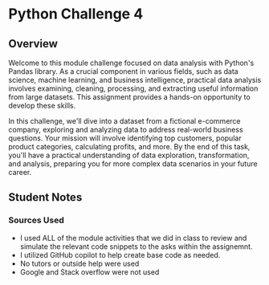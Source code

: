 # Python Challenge 4

## Overview
Welcome to this module challenge focused on data analysis with Python's Pandas library. As a crucial component in various fields, such as data science, machine learning, and business intelligence, practical data analysis involves examining, cleaning, processing, and extracting useful information from large datasets. This assignment provides a hands-on opportunity to develop these skills.

In this challenge, we'll dive into a dataset from a fictional e-commerce company, exploring and analyzing data to address real-world business questions. Your mission will involve identifying top customers, popular product categories, calculating profits, and more. By the end of this task, you'll have a practical understanding of data exploration, transformation, and analysis, preparing you for more complex data scenarios in your future career.

## Student Notes
### Sources Used
- I used ALL of the module activities that we did in class to review and simulate the relevant code snippets to the asks within the assignemnt.
- I utilized GitHub copilot to help create base code as needed.
- No tutors or outside help were used
- Google and Stack overflow were not used 
